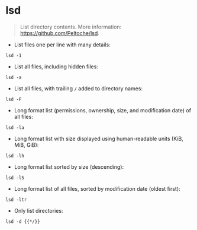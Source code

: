 # lsd

> List directory contents.
> More information: <https://github.com/Peltoche/lsd>.

- List files one per line with many details:

`lsd -1`

- List all files, including hidden files:

`lsd -a`

- List all files, with trailing `/` added to directory names:

`lsd -F`

- Long format list (permissions, ownership, size, and modification date) of all files:

`lsd -la`

- Long format list with size displayed using human-readable units (KiB, MiB, GiB):

`lsd -lh`

- Long format list sorted by size (descending):

`lsd -lS`

- Long format list of all files, sorted by modification date (oldest first):

`lsd -ltr`

- Only list directories:

`lsd -d {{*/}}`
